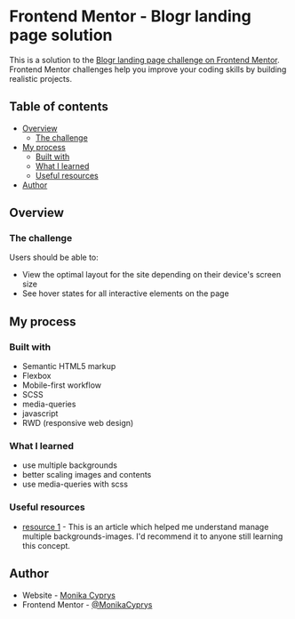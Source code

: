 # Frontend Mentor - Blogr landing page solution

This is a solution to the [Blogr landing page challenge on Frontend Mentor](https://www.frontendmentor.io/challenges/blogr-landing-page-EX2RLAApP). Frontend Mentor challenges help you improve your coding skills by building realistic projects. 

## Table of contents

- [Overview](#overview)
  - [The challenge](#the-challenge)
- [My process](#my-process)
  - [Built with](#built-with)
  - [What I learned](#what-i-learned)
  - [Useful resources](#useful-resources)
- [Author](#author)
## Overview

### The challenge

Users should be able to:

- View the optimal layout for the site depending on their device's screen size
- See hover states for all interactive elements on the page

## My process

### Built with

- Semantic HTML5 markup
- Flexbox
- Mobile-first workflow
- SCSS
- media-queries
- javascript
- RWD (responsive web design)

### What I learned

- use multiple backgrounds
- better scaling images and contents
- use media-queries with scss 

### Useful resources

- [resource 1](https://developer.mozilla.org/en-US/docs/Web/CSS/CSS_Backgrounds_and_Borders/Using_multiple_backgrounds) - This is an article which helped me understand manage multiple backgrounds-images. I'd recommend it to anyone still learning this concept.

## Author

- Website - [Monika Cyprys](https://monikacyprys.github.io/Blogr-landing-page/)
- Frontend Mentor - [@MonikaCyprys](https://www.frontendmentor.io/profile/MonikaCyprys)
